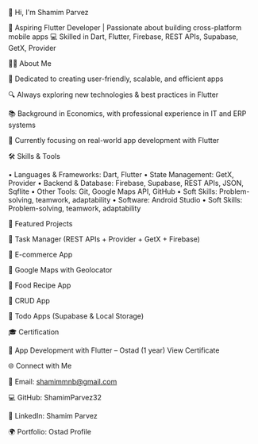 👋 Hi, I'm Shamim Parvez

🚀 Aspiring Flutter Developer | Passionate about building cross-platform mobile apps
💻 Skilled in Dart, Flutter, Firebase, REST APIs, Supabase, GetX, Provider

🧑‍💻 About Me

🎯 Dedicated to creating user-friendly, scalable, and efficient apps

🔍 Always exploring new technologies & best practices in Flutter

📚 Background in Economics, with professional experience in IT and ERP systems

🌱 Currently focusing on real-world app development with Flutter

🛠️ Skills & Tools

•	Languages & Frameworks: Dart, Flutter
•	State Management: GetX, Provider
•	Backend & Database: Firebase, Supabase, REST APIs, JSON, Sqflite
•	Other Tools: Git, Google Maps API, GitHub
•	Soft Skills: Problem-solving, teamwork, adaptability
•	Software: Android Studio
•	Soft Skills: Problem-solving, teamwork, adaptability

📂 Featured Projects

🔹 Task Manager (REST APIs + Provider + GetX + Firebase)

🔹 E-commerce App

🔹 Google Maps with Geolocator

🔹 Food Recipe App

🔹 CRUD App

🔹 Todo Apps (Supabase & Local Storage)

🎓 Certification

📜 App Development with Flutter – Ostad (1 year)
View Certificate

🌐 Connect with Me

📧 Email: shamimmnb@gmail.com

💻 GitHub: ShamimParvez32

🔗 LinkedIn: Shamim Parvez

🌍 Portfolio: Ostad Profile
